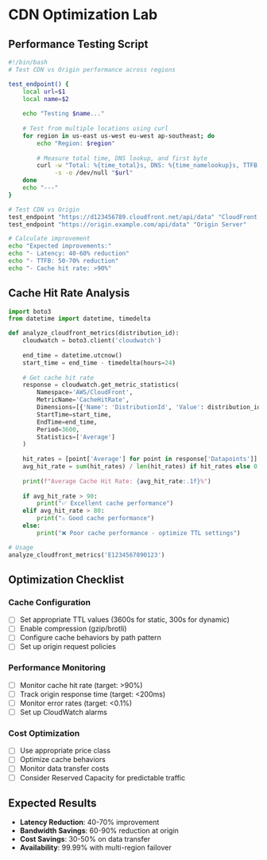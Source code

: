 # CDN Optimization Lab

## Performance Testing Script

```bash
#!/bin/bash
# Test CDN vs Origin performance across regions

test_endpoint() {
    local url=$1
    local name=$2
    
    echo "Testing $name..."
    
    # Test from multiple locations using curl
    for region in us-east us-west eu-west ap-southeast; do
        echo "Region: $region"
        
        # Measure total time, DNS lookup, and first byte
        curl -w "Total: %{time_total}s, DNS: %{time_namelookup}s, TTFB: %{time_starttransfer}s\n" \
             -s -o /dev/null "$url"
    done
    echo "---"
}

# Test CDN vs Origin
test_endpoint "https://d123456789.cloudfront.net/api/data" "CloudFront CDN"
test_endpoint "https://origin.example.com/api/data" "Origin Server"

# Calculate improvement
echo "Expected improvements:"
echo "- Latency: 40-60% reduction"
echo "- TTFB: 50-70% reduction" 
echo "- Cache hit rate: >90%"
```

## Cache Hit Rate Analysis

```python
import boto3
from datetime import datetime, timedelta

def analyze_cloudfront_metrics(distribution_id):
    cloudwatch = boto3.client('cloudwatch')
    
    end_time = datetime.utcnow()
    start_time = end_time - timedelta(hours=24)
    
    # Get cache hit rate
    response = cloudwatch.get_metric_statistics(
        Namespace='AWS/CloudFront',
        MetricName='CacheHitRate',
        Dimensions=[{'Name': 'DistributionId', 'Value': distribution_id}],
        StartTime=start_time,
        EndTime=end_time,
        Period=3600,
        Statistics=['Average']
    )
    
    hit_rates = [point['Average'] for point in response['Datapoints']]
    avg_hit_rate = sum(hit_rates) / len(hit_rates) if hit_rates else 0
    
    print(f"Average Cache Hit Rate: {avg_hit_rate:.1f}%")
    
    if avg_hit_rate > 90:
        print("✅ Excellent cache performance")
    elif avg_hit_rate > 80:
        print("⚠️ Good cache performance")
    else:
        print("❌ Poor cache performance - optimize TTL settings")

# Usage
analyze_cloudfront_metrics('E1234567890123')
```

## Optimization Checklist

### Cache Configuration
- [ ] Set appropriate TTL values (3600s for static, 300s for dynamic)
- [ ] Enable compression (gzip/brotli)
- [ ] Configure cache behaviors by path pattern
- [ ] Set up origin request policies

### Performance Monitoring
- [ ] Monitor cache hit rate (target: >90%)
- [ ] Track origin response time (target: <200ms)
- [ ] Monitor error rates (target: <0.1%)
- [ ] Set up CloudWatch alarms

### Cost Optimization
- [ ] Use appropriate price class
- [ ] Optimize cache behaviors
- [ ] Monitor data transfer costs
- [ ] Consider Reserved Capacity for predictable traffic

## Expected Results
- **Latency Reduction**: 40-70% improvement
- **Bandwidth Savings**: 60-90% reduction at origin
- **Cost Savings**: 30-50% on data transfer
- **Availability**: 99.99% with multi-region failover
